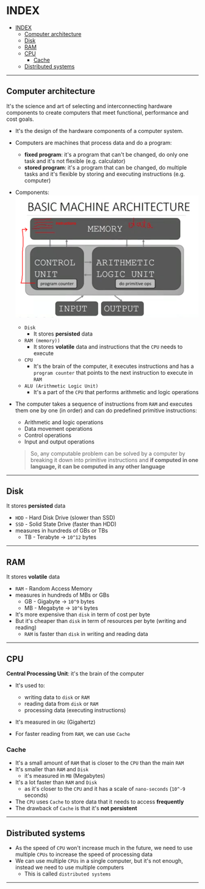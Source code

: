 # INDEX

- [INDEX](#index)
  - [Computer architecture](#computer-architecture)
  - [Disk](#disk)
  - [RAM](#ram)
  - [CPU](#cpu)
    - [Cache](#cache)
  - [Distributed systems](#distributed-systems)

---

## Computer architecture

It's the science and art of selecting and interconnecting hardware components to create computers that meet functional, performance and cost goals.

- It's the design of the hardware components of a computer system.
- Computers are machines that process data and do a program:

  - **fixed program**: it's a program that can't be changed, do only one task and it's not flexible (e.g. calculator)
  - **stored program**: it's a program that can be changed, do multiple tasks and it's flexible by storing and executing instructions (e.g. computer)

- Components:
  ![Computer architecture](./img/computer-architecture.png)

  - `Disk`
    - It stores **persisted** data
  - `RAM (memory))`
    - It stores **volatile** data and instructions that the `CPU` needs to execute
  - `CPU`
    - It's the brain of the computer, it executes instructions and has a `program counter` that points to the next instruction to execute in `RAM`
  - `ALU (Arithmetic Logic Unit)`
    - It's a part of the `CPU` that performs arithmetic and logic operations

- The computer takes a sequence of instructions from `RAM` and executes them one by one (in order) and can do predefined primitive instructions:

  - Arithmetic and logic operations
  - Data movement operations
  - Control operations
  - Input and output operations

  > So, any computable problem can be solved by a computer by breaking it down into primitive instructions and **if computed in one language, it can be computed in any other language**

---

## Disk

It stores **persisted** data

- `HDD` - Hard Disk Drive (slower than SSD)
- `SSD` - Solid State Drive (faster than HDD)
- measures in hundreds of GBs or TBs
  - TB - Terabyte -> `10^12` bytes

---

## RAM

It stores **volatile** data

- `RAM` - Random Access Memory
- measures in hundreds of MBs or GBs
  - GB - Gigabyte -> `10^9` bytes
  - MB - Megabyte -> `10^6` bytes
- It's more expensive than `disk` in term of cost per byte
- But it's cheaper than `disk` in term of resources per byte (writing and reading)
  - `RAM` is faster than `disk` in writing and reading data

---

## CPU

**Central Processing Unit**: it's the brain of the computer

- It's used to:

  - writing data to `disk` or `RAM`
  - reading data from `disk` or `RAM`
  - processing data (executing instructions)

- It's measured in `GHz` (Gigahertz)
- For faster reading from `RAM`, we can use `Cache`

### Cache

- It's a small amount of `RAM` that is closer to the `CPU` than the main `RAM`
- It's smaller than `RAM` and `Disk`
  - it's measured in `MB` (Megabytes)
- It's a lot faster than `RAM` and `Disk`
  - as it's closer to the `CPU` and it has a scale of `nano-seconds` (`10^-9` seconds)
- The `CPU` uses `Cache` to store data that it needs to access **frequently**
- The drawback of `Cache` is that it's **not persistent**

---

## Distributed systems

- As the speed of `CPU` won't increase much in the future, we need to use multiple `CPUs` to increase the speed of processing data
- We can use multiple `CPUs` in a single computer, but it's not enough, instead we need to use multiple computers
  - This is called `distributed systems`

---
